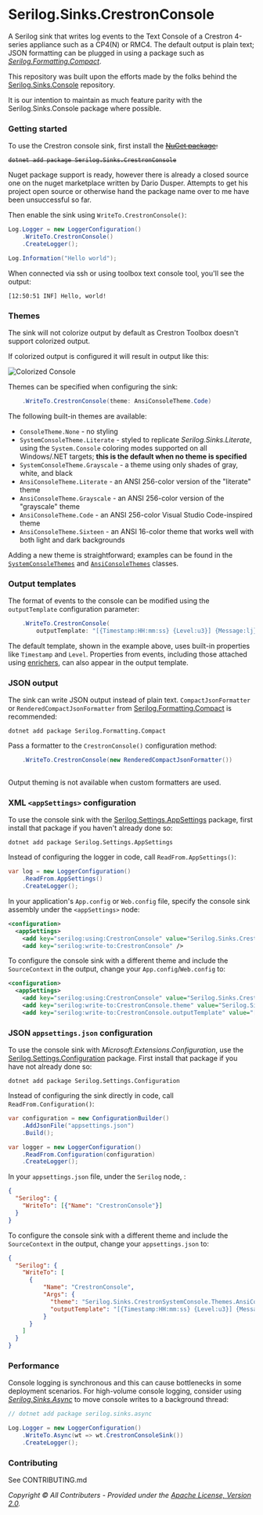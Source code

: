 # Serilog.Sinks.CrestronConsole 

A Serilog sink that writes log events to the Text Console of a Crestron 4-series appliance such as a CP4(N) or RMC4. The default output is plain text; JSON formatting can be plugged in using a package such as [_Serilog.Formatting.Compact_](https://github.com/serilog/serilog-formatting-compact).

This repository was built upon the efforts made by the folks behind the [Serilog.Sinks.Console](https://github.com/serilog/serilog-sinks-console) repository. 

It is our intention to maintain as much feature parity with the Serilog.Sinks.Console package where possible.

### Getting started

To use the Crestron console sink, first install the <s>[NuGet package](https://nuget.org/packages/serilog.sinks.crestronconsole):

```shell
dotnet add package Serilog.Sinks.CrestronConsole
```
</s>

Nuget package support is ready, however there is already a closed source one on the nuget marketplace written by Dario Dusper. Attempts to get his project open source or otherwise hand the package name over to me have been unsuccessful so far.

Then enable the sink using `WriteTo.CrestronConsole()`:

```csharp
Log.Logger = new LoggerConfiguration()
    .WriteTo.CrestronConsole()
    .CreateLogger();

Log.Information("Hello world");
```

When connected via ssh or using toolbox text console tool, you'll see the output:

```
[12:50:51 INF] Hello, world!
```

### Themes

The sink will not colorize output by default as Crestron Toolbox doesn't support colorized output. 

If colorized output is configured it will result in output like this:

![Colorized Console](https://raw.githubusercontent.com/serilog/serilog-sinks-console/dev/assets/Screenshot.png)

Themes can be specified when configuring the sink:

```csharp
    .WriteTo.CrestronConsole(theme: AnsiConsoleTheme.Code)
```

The following built-in themes are available:

 * `ConsoleTheme.None` - no styling
 * `SystemConsoleTheme.Literate` - styled to replicate _Serilog.Sinks.Literate_, using the `System.Console` coloring modes supported on all Windows/.NET targets; **this is the default when no theme is specified**
 * `SystemConsoleTheme.Grayscale` - a theme using only shades of gray, white, and black
 * `AnsiConsoleTheme.Literate` - an ANSI 256-color version of the "literate" theme
 * `AnsiConsoleTheme.Grayscale` - an ANSI 256-color version of the "grayscale" theme
 * `AnsiConsoleTheme.Code` - an ANSI 256-color Visual Studio Code-inspired theme
 * `AnsiConsoleTheme.Sixteen` - an ANSI 16-color theme that works well with both light and dark backgrounds

 Adding a new theme is straightforward; examples can be found in the [`SystemConsoleThemes`](https://github.com/serilog/serilog-sinks-console/blob/dev/src/Serilog.Sinks.Console/Sinks/SystemConsole/Themes/SystemConsoleThemes.cs) and [`AnsiConsoleThemes`](https://github.com/serilog/serilog-sinks-console/blob/dev/src/Serilog.Sinks.Console/Sinks/SystemConsole/Themes/AnsiConsoleThemes.cs) classes.

### Output templates

The format of events to the console can be modified using the `outputTemplate` configuration parameter:

```csharp
    .WriteTo.CrestronConsole(
        outputTemplate: "[{Timestamp:HH:mm:ss} {Level:u3}] {Message:lj}{NewLine}{Exception}")
```

The default template, shown in the example above, uses built-in properties like `Timestamp` and `Level`. Properties from events, including those attached using [enrichers](https://github.com/serilog/serilog/wiki/Enrichment), can also appear in the output template.

### JSON output

The sink can write JSON  output instead of plain text. `CompactJsonFormatter` or `RenderedCompactJsonFormatter` from [Serilog.Formatting.Compact](https://github.com/serilog/serilog-formatting-compact) is recommended:

```shell
dotnet add package Serilog.Formatting.Compact
```

Pass a formatter to the `CrestronConsole()` configuration method:

```csharp
    .WriteTo.CrestronConsole(new RenderedCompactJsonFormatter())
	
```

Output theming is not available when custom formatters are used.

### XML `<appSettings>` configuration

To use the console sink with the [Serilog.Settings.AppSettings](https://github.com/serilog/serilog-settings-appsettings) package, first install that package if you haven't already done so:

```shell
dotnet add package Serilog.Settings.AppSettings
```

Instead of configuring the logger in code, call `ReadFrom.AppSettings()`:

```csharp
var log = new LoggerConfiguration()
    .ReadFrom.AppSettings()
    .CreateLogger();
```

In your application's `App.config` or `Web.config` file, specify the console sink assembly under the `<appSettings>` node:

```xml
<configuration>
  <appSettings>
    <add key="serilog:using:CrestronConsole" value="Serilog.Sinks.CrestronConsole" />
    <add key="serilog:write-to:CrestronConsole" />
```


To configure the console sink with a different theme and include the `SourceContext` in the output, change your `App.config`/`Web.config` to:
```xml
<configuration>
  <appSettings>
    <add key="serilog:using:CrestronConsole" value="Serilog.Sinks.CrestronConsole" />
    <add key="serilog:write-to:CrestronConsole.theme" value="Serilog.Sinks.CrestronSystemConsole.Themes.AnsiConsoleTheme::Code, Serilog.Sinks.CrestronConsole" />
    <add key="serilog:write-to:CrestronConsole.outputTemplate" value="[{Timestamp:HH:mm:ss} {Level:u3}] {Message:lj} &lt;s:{SourceContext}&gt;{NewLine}{Exception}" />
```

### JSON `appsettings.json` configuration

To use the console sink with _Microsoft.Extensions.Configuration_, use the [Serilog.Settings.Configuration](https://github.com/serilog/serilog-settings-configuration) package. First install that package if you have not already done so:

```shell
dotnet add package Serilog.Settings.Configuration
```

Instead of configuring the sink directly in code, call `ReadFrom.Configuration()`:

```csharp
var configuration = new ConfigurationBuilder()
    .AddJsonFile("appsettings.json")
    .Build();

var logger = new LoggerConfiguration()
    .ReadFrom.Configuration(configuration)
    .CreateLogger();
```

In your `appsettings.json` file, under the `Serilog` node, :
```json
{
  "Serilog": {
    "WriteTo": [{"Name": "CrestronConsole"}]
  }
}
```

To configure the console sink with a different theme and include the `SourceContext` in the output, change your `appsettings.json` to:
```json
{
  "Serilog": {
    "WriteTo": [
      {
          "Name": "CrestronConsole",
          "Args": {
            "theme": "Serilog.Sinks.CrestronSystemConsole.Themes.AnsiConsoleTheme::Code, Serilog.Sinks.CrestronConsole",
            "outputTemplate": "[{Timestamp:HH:mm:ss} {Level:u3}] {Message:lj} <s:{SourceContext}>{NewLine}{Exception}"
          }
      }
    ]
  }
}
```


### Performance

Console logging is synchronous and this can cause bottlenecks in some deployment scenarios. For high-volume console logging, consider using [_Serilog.Sinks.Async_](https://github.com/serilog/serilog-sinks-async) to move console writes to a background thread:

```csharp
// dotnet add package serilog.sinks.async

Log.Logger = new LoggerConfiguration()
    .WriteTo.Async(wt => wt.CrestronConsoleSink())
    .CreateLogger();
```

### Contributing

See CONTRIBUTING.md

_Copyright &copy; All Contributers - Provided under the [Apache License, Version 2.0](http://apache.org/licenses/LICENSE-2.0.html)._

